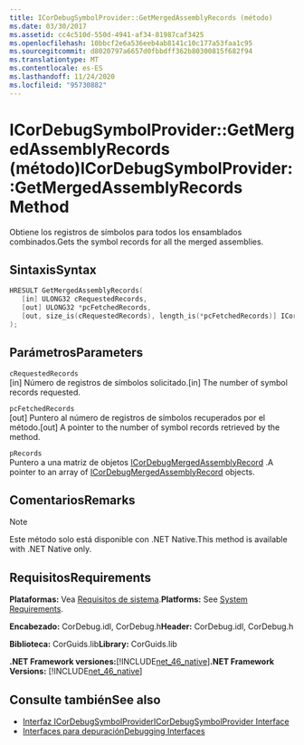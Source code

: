 ```yaml
---
title: ICorDebugSymbolProvider::GetMergedAssemblyRecords (método)
ms.date: 03/30/2017
ms.assetid: cc4c510d-550d-4941-af34-81987caf3425
ms.openlocfilehash: 10bbcf2e6a536eeb4ab8141c10c177a53faa1c95
ms.sourcegitcommit: d8020797a6657d0fbbdff362b80300815f682f94
ms.translationtype: MT
ms.contentlocale: es-ES
ms.lasthandoff: 11/24/2020
ms.locfileid: "95730882"
---
```

# <a name="icordebugsymbolprovidergetmergedassemblyrecords-method"></a><span data-ttu-id="a0075-102">ICorDebugSymbolProvider::GetMergedAssemblyRecords (método)</span><span class="sxs-lookup"><span data-stu-id="a0075-102">ICorDebugSymbolProvider::GetMergedAssemblyRecords Method</span></span>

<span data-ttu-id="a0075-103">Obtiene los registros de símbolos para todos los ensamblados combinados.</span><span class="sxs-lookup"><span data-stu-id="a0075-103">Gets the symbol records for all the merged assemblies.</span></span>  
  
## <a name="syntax"></a><span data-ttu-id="a0075-104">Sintaxis</span><span class="sxs-lookup"><span data-stu-id="a0075-104">Syntax</span></span>  
  
```cpp  
HRESULT GetMergedAssemblyRecords(  
   [in] ULONG32 cRequestedRecords,  
   [out] ULONG32 *pcFetchedRecords,  
   [out, size_is(cRequestedRecords), length_is(*pcFetchedRecords)] ICorDebugMergedAssemblyRecord *pRecords[]  
);  
```  
  
## <a name="parameters"></a><span data-ttu-id="a0075-105">Parámetros</span><span class="sxs-lookup"><span data-stu-id="a0075-105">Parameters</span></span>  

 `cRequestedRecords`  
 <span data-ttu-id="a0075-106">[in] Número de registros de símbolos solicitado.</span><span class="sxs-lookup"><span data-stu-id="a0075-106">[in] The number of symbol records requested.</span></span>  
  
 `pcFetchedRecords`  
 <span data-ttu-id="a0075-107">[out] Puntero al número de registros de símbolos recuperados por el método.</span><span class="sxs-lookup"><span data-stu-id="a0075-107">[out] A pointer to the number of symbol records retrieved by the method.</span></span>  
  
 `pRecords`  
 <span data-ttu-id="a0075-108">Puntero a una matriz de objetos [ICorDebugMergedAssemblyRecord](icordebugmergedassemblyrecord-interface.md) .</span><span class="sxs-lookup"><span data-stu-id="a0075-108">A pointer to an array of [ICorDebugMergedAssemblyRecord](icordebugmergedassemblyrecord-interface.md) objects.</span></span>  
  
## <a name="remarks"></a><span data-ttu-id="a0075-109">Comentarios</span><span class="sxs-lookup"><span data-stu-id="a0075-109">Remarks</span></span>  
  
> [!NOTE]
> <span data-ttu-id="a0075-110">Este método solo está disponible con .NET Native.</span><span class="sxs-lookup"><span data-stu-id="a0075-110">This method is available with .NET Native only.</span></span>  
  
## <a name="requirements"></a><span data-ttu-id="a0075-111">Requisitos</span><span class="sxs-lookup"><span data-stu-id="a0075-111">Requirements</span></span>  

 <span data-ttu-id="a0075-112">**Plataformas:** Vea [Requisitos de sistema](../../get-started/system-requirements.md).</span><span class="sxs-lookup"><span data-stu-id="a0075-112">**Platforms:** See [System Requirements](../../get-started/system-requirements.md).</span></span>  
  
 <span data-ttu-id="a0075-113">**Encabezado:** CorDebug.idl, CorDebug.h</span><span class="sxs-lookup"><span data-stu-id="a0075-113">**Header:** CorDebug.idl, CorDebug.h</span></span>  
  
 <span data-ttu-id="a0075-114">**Biblioteca:** CorGuids.lib</span><span class="sxs-lookup"><span data-stu-id="a0075-114">**Library:** CorGuids.lib</span></span>  
  
 <span data-ttu-id="a0075-115">**.NET Framework versiones:**[!INCLUDE[net_46_native](../../../../includes/net-46-native-md.md)]</span><span class="sxs-lookup"><span data-stu-id="a0075-115">**.NET Framework Versions:** [!INCLUDE[net_46_native](../../../../includes/net-46-native-md.md)]</span></span>  
  
## <a name="see-also"></a><span data-ttu-id="a0075-116">Consulte también</span><span class="sxs-lookup"><span data-stu-id="a0075-116">See also</span></span>

- [<span data-ttu-id="a0075-117">Interfaz ICorDebugSymbolProvider</span><span class="sxs-lookup"><span data-stu-id="a0075-117">ICorDebugSymbolProvider Interface</span></span>](icordebugsymbolprovider-interface.md)
- [<span data-ttu-id="a0075-118">Interfaces para depuración</span><span class="sxs-lookup"><span data-stu-id="a0075-118">Debugging Interfaces</span></span>](debugging-interfaces.md)
